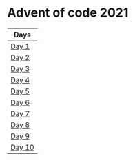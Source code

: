 # Advent of code 2021

| Days                                  |
|---------------------------------------|
| [Day 1](src/main/kotlin/days/Day1.kt) |
| [Day 2](src/main/kotlin/days/Day1.kt) |
| [Day 3](src/main/kotlin/days/Day1.kt) |
| [Day 4](src/main/kotlin/days/Day1.kt) |
| [Day 5](src/main/kotlin/days/Day5.kt) |
| [Day 6](src/main/kotlin/days/Day6.kt) |
| [Day 7](src/main/kotlin/days/Day7.kt) |
| [Day 8](src/main/kotlin/days/Day8.kt) |
| [Day 9](src/main/kotlin/days/Day9.kt) |
| [Day 10](src/main/kotlin/days/Day10.kt) |